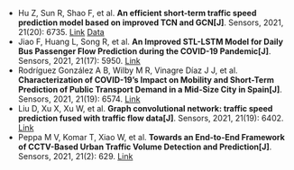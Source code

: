 * Hu Z, Sun R, Shao F, et al. <b>An efficient short-term traffic speed prediction model based on improved TCN and GCN[J]</b>. Sensors, 2021, 21(20): 6735. [Link](https://www.mdpi.com/1424-8220/21/20/6735) [Data](https://github.com/hzqhappy/SPTMN)
* Jiao F, Huang L, Song R, et al. <b>An Improved STL-LSTM Model for Daily Bus Passenger Flow Prediction during the COVID-19 Pandemic[J]</b>. Sensors, 2021, 21(17): 5950. [Link](https://www.mdpi.com/1424-8220/21/17/5950)
* Rodríguez González A B, Wilby M R, Vinagre Díaz J J, et al. <b>Characterization of COVID-19’s Impact on Mobility and Short-Term Prediction of Public Transport Demand in a Mid-Size City in Spain[J]</b>. Sensors, 2021, 21(19): 6574. [Link](https://www.mdpi.com/1295908)
* Liu D, Xu X, Xu W, et al. <b>Graph convolutional network: traffic speed prediction fused with traffic flow data[J]</b>. Sensors, 2021, 21(19): 6402. [Link](https://www.mdpi.com/1285612)
* Peppa M V, Komar T, Xiao W, et al. <b>Towards an End-to-End Framework of CCTV-Based Urban Traffic Volume Detection and Prediction[J]</b>. Sensors, 2021, 21(2): 629. [Link](https://www.mdpi.com/1424-8220/21/2/629)
